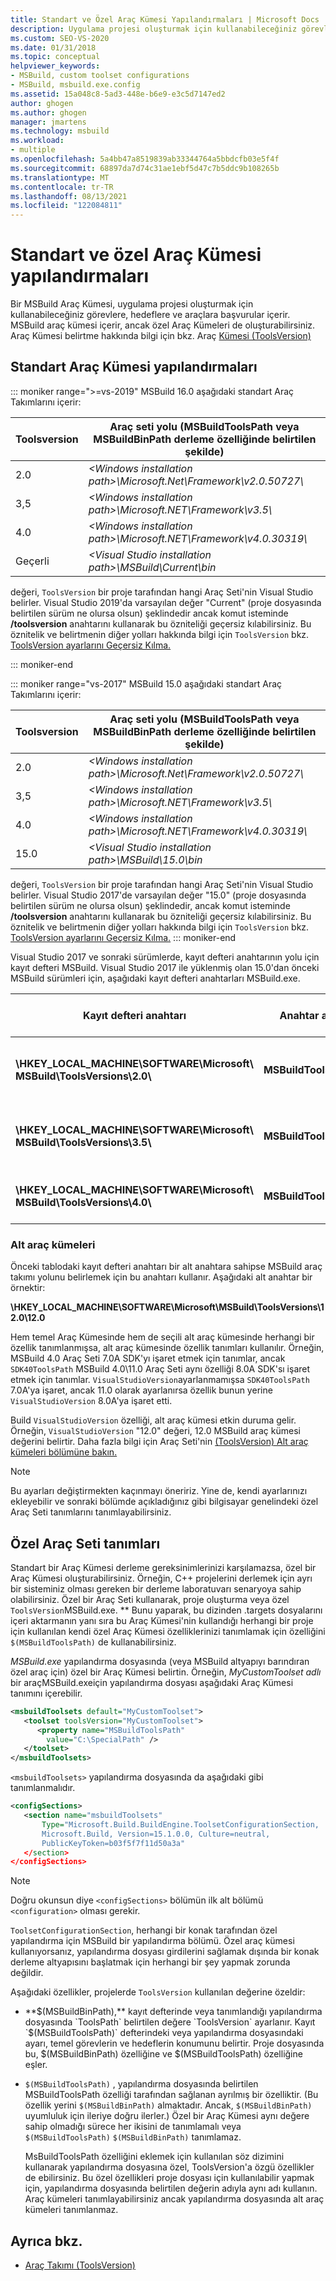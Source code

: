 ```yaml
---
title: Standart ve Özel Araç Kümesi Yapılandırmaları | Microsoft Docs
description: Uygulama projesi oluşturmak için kullanabileceğiniz görevlere, hedeflere ve araçlara başvurular içeren standart ve özel MSBuild Araç Kümeleri hakkında bilgi edinebilirsiniz.
ms.custom: SEO-VS-2020
ms.date: 01/31/2018
ms.topic: conceptual
helpviewer_keywords:
- MSBuild, custom toolset configurations
- MSBuild, msbuild.exe.config
ms.assetid: 15a048c8-5ad3-448e-b6e9-e3c5d7147ed2
author: ghogen
ms.author: ghogen
manager: jmartens
ms.technology: msbuild
ms.workload:
- multiple
ms.openlocfilehash: 5a4bb47a8519839ab33344764a5bbdcfb03e5f4f
ms.sourcegitcommit: 68897da7d74c31ae1ebf5d47c7b5ddc9b108265b
ms.translationtype: MT
ms.contentlocale: tr-TR
ms.lasthandoff: 08/13/2021
ms.locfileid: "122084811"
---
```

# <a name="standard-and-custom-toolset-configurations"></a>Standart ve özel Araç Kümesi yapılandırmaları

Bir MSBuild Araç Kümesi, uygulama projesi oluşturmak için kullanabileceğiniz görevlere, hedeflere ve araçlara başvurular içerir. MSBuild araç kümesi içerir, ancak özel Araç Kümeleri de oluşturabilirsiniz. Araç Kümesi belirtme hakkında bilgi için bkz. Araç [Kümesi (ToolsVersion)](../msbuild/msbuild-toolset-toolsversion.md)

## <a name="standard-toolset-configurations"></a>Standart Araç Kümesi yapılandırmaları

::: moniker range=">=vs-2019"
 MSBuild 16.0 aşağıdaki standart Araç Takımlarını içerir:

|Toolsversion|Araç seti yolu (MSBuildToolsPath veya MSBuildBinPath derleme özelliğinde belirtilen şekilde)|
|------------------| - |
|2.0|*\<Windows installation path>\Microsoft.Net\Framework\v2.0.50727\\*|
|3,5|*\<Windows installation path>\Microsoft.NET\Framework\v3.5\\*|
|4.0|*\<Windows installation path>\Microsoft.NET\Framework\v4.0.30319\\*|
|Geçerli|*\<Visual Studio installation path>\MSBuild\Current\bin*|

 değeri, `ToolsVersion` bir proje tarafından hangi Araç Seti'nin Visual Studio belirler. Visual Studio 2019'da varsayılan değer "Current" (proje dosyasında belirtilen sürüm ne olursa olsun) şeklindedir ancak komut isteminde **/toolsversion** anahtarını kullanarak bu özniteliği geçersiz kılabilirsiniz. Bu öznitelik ve belirtmenin diğer yolları hakkında bilgi için `ToolsVersion` bkz. [ToolsVersion ayarlarını Geçersiz Kılma.](../msbuild/overriding-toolsversion-settings.md)

 ::: moniker-end

::: moniker range="vs-2017"
 MSBuild 15.0 aşağıdaki standart Araç Takımlarını içerir:

|Toolsversion|Araç seti yolu (MSBuildToolsPath veya MSBuildBinPath derleme özelliğinde belirtilen şekilde)|
|------------------| - |
|2.0|*\<Windows installation path>\Microsoft.Net\Framework\v2.0.50727\\*|
|3,5|*\<Windows installation path>\Microsoft.NET\Framework\v3.5\\*|
|4.0|*\<Windows installation path>\Microsoft.NET\Framework\v4.0.30319\\*|
|15.0|*\<Visual Studio installation path>\MSBuild\15.0\bin*|

 değeri, `ToolsVersion` bir proje tarafından hangi Araç Seti'nin Visual Studio belirler. Visual Studio 2017'de varsayılan değer "15.0" (proje dosyasında belirtilen sürüm ne olursa olsun) şeklindedir, ancak komut isteminde **/toolsversion** anahtarını kullanarak bu özniteliği geçersiz kılabilirsiniz. Bu öznitelik ve belirtmenin diğer yolları hakkında bilgi için `ToolsVersion` bkz. [ToolsVersion ayarlarını Geçersiz Kılma.](../msbuild/overriding-toolsversion-settings.md)
 ::: moniker-end

Visual Studio 2017 ve sonraki sürümlerde, kayıt defteri anahtarının yolu için kayıt defteri MSBuild. Visual Studio 2017 ile yüklenmiş olan 15.0'dan önceki MSBuild sürümleri için, aşağıdaki kayıt defteri anahtarları MSBuild.exe.

|Kayıt defteri anahtarı|Anahtar adı|Dize anahtarı değeri|
|------------------|--------------|----------------------|
|**\HKEY_LOCAL_MACHINE\SOFTWARE\Microsoft\ MSBuild\ToolsVersions\2.0\\** |**MSBuildToolsPath**|**.NET Framework 2.0 Yükleme Yolu**|
|**\HKEY_LOCAL_MACHINE\SOFTWARE\Microsoft\ MSBuild\ToolsVersions\3.5\\** |**MSBuildToolsPath**|**.NET Framework 3.5 Yükleme Yolu**|
|**\HKEY_LOCAL_MACHINE\SOFTWARE\Microsoft\ MSBuild\ToolsVersions\4.0\\** |**MSBuildToolsPath**|**.NET Framework 4 Yükleme Yolu**|

### <a name="sub-toolsets"></a>Alt araç kümeleri

 Önceki tablodaki kayıt defteri anahtarı bir alt anahtara sahipse MSBuild araç takımı yolunu belirlemek için bu anahtarı kullanır. Aşağıdaki alt anahtar bir örnektir:

 **\HKEY_LOCAL_MACHINE\SOFTWARE\Microsoft\MSBuild\ToolsVersions\12.0\12.0**

 Hem temel Araç Kümesinde hem de seçili alt araç kümesinde herhangi bir özellik tanımlanmışsa, alt araç kümesinde özellik tanımları kullanılır. Örneğin, MSBuild 4.0 Araç Seti 7.0A SDK'yı işaret etmek için tanımlar, ancak `SDK40ToolsPath` MSBuild 4.0\11.0 Araç Seti aynı özelliği 8.0A SDK'sı işaret etmek için tanımlar. `VisualStudioVersion`ayarlanmamışsa `SDK40ToolsPath` 7.0A'ya işaret, ancak 11.0 olarak ayarlanırsa özellik bunun yerine `VisualStudioVersion` 8.0A'ya işaret etti.

 Build `VisualStudioVersion` özelliği, alt araç kümesi etkin duruma gelir. Örneğin, `VisualStudioVersion` "12.0" değeri, 12.0 MSBuild araç kümesi değerini belirtir. Daha fazla bilgi için Araç Seti'nin [(ToolsVersion) Alt araç kümeleri bölümüne bakın.](../msbuild/msbuild-toolset-toolsversion.md)

> [!NOTE]
> Bu ayarları değiştirmekten kaçınmayı öneririz. Yine de, kendi ayarlarınızı ekleyebilir ve sonraki bölümde açıkladığınız gibi bilgisayar genelindeki özel Araç Seti tanımlarını tanımlayabilirsiniz.

## <a name="custom-toolset-definitions"></a>Özel Araç Seti tanımları

 Standart bir Araç Kümesi derleme gereksinimlerinizi karşılamazsa, özel bir Araç Kümesi oluşturabilirsiniz. Örneğin, C++ projelerini derlemek için ayrı bir sisteminiz olması gereken bir derleme laboratuvarı senaryoya sahip olabilirsiniz. Özel bir Araç Seti kullanarak, proje oluşturma veya özel `ToolsVersion`MSBuild.exe. ** Bunu yaparak, bu dizinden .targets dosyalarını içeri aktarmanın yanı sıra bu Araç Kümesi'nin kullandığı herhangi bir proje için kullanılan kendi özel Araç Kümesi özelliklerinizi tanımlamak için özelliğini `$(MSBuildToolsPath)` de kullanabilirsiniz. 

 *MSBuild.exe* yapılandırma dosyasında (veya MSBuild altyapıyı barındıran özel araç için) özel bir Araç Kümesi belirtin. Örneğin, *MyCustomToolset* *adlı* bir araçMSBuild.exeiçin yapılandırma dosyası aşağıdaki Araç Kümesi tanımını içerebilir.

```xml
<msbuildToolsets default="MyCustomToolset">
   <toolset toolsVersion="MyCustomToolset">
      <property name="MSBuildToolsPath"
        value="C:\SpecialPath" />
   </toolset>
</msbuildToolsets>
```

 `<msbuildToolsets>` yapılandırma dosyasında da aşağıdaki gibi tanımlanmalıdır.

```xml
<configSections>
   <section name="msbuildToolsets"
       Type="Microsoft.Build.BuildEngine.ToolsetConfigurationSection,
       Microsoft.Build, Version=15.1.0.0, Culture=neutral,
       PublicKeyToken=b03f5f7f11d50a3a"
   </section>
</configSections>
```

> [!NOTE]
> Doğru okunsun diye `<configSections>` bölümün ilk alt bölümü `<configuration>` olması gerekir.

 `ToolsetConfigurationSection`, herhangi bir konak tarafından özel yapılandırma için MSBuild bir yapılandırma bölümü. Özel araç kümesi kullanıyorsanız, yapılandırma dosyası girdilerini sağlamak dışında bir konak derleme altyapısını başlatmak için herhangi bir şey yapmak zorunda değildir.

 Aşağıdaki özellikler, projelerde `ToolsVersion` kullanılan değerine özeldir:

- **$(MSBuildBinPath),** kayıt defterinde veya tanımlandığı yapılandırma dosyasında `ToolsPath` belirtilen değere `ToolsVersion` ayarlanır. Kayıt `$(MSBuildToolsPath)` defterindeki veya yapılandırma dosyasındaki ayarı, temel görevlerin ve hedeflerin konumunu belirtir. Proje dosyasında bu, $(MSBuildBinPath) özelliğine ve $(MSBuildToolsPath) özelliğine eşler.

- `$(MSBuildToolsPath)` , yapılandırma dosyasında belirtilen MSBuildToolsPath özelliği tarafından sağlanan ayrılmış bir özelliktir. (Bu özellik yerini `$(MSBuildBinPath)` almaktadır. Ancak, `$(MSBuildBinPath)` uyumluluk için ileriye doğru ilerler.) Özel bir Araç Kümesi aynı değere sahip olmadığı sürece her ikisini de tanımlamalı veya `$(MSBuildToolsPath)` `$(MSBuildBinPath)` tanımlamaz.

  MsBuildToolsPath özelliğini eklemek için kullanılan söz dizimini kullanarak yapılandırma dosyasına özel, ToolsVersion'a özgü özellikler de ebilirsiniz. Bu özel özellikleri proje dosyası için kullanılabilir yapmak için, yapılandırma dosyasında belirtilen değerin adıyla aynı adı kullanın. Araç kümeleri tanımlayabilirsiniz ancak yapılandırma dosyasında alt araç kümeleri tanımlanmaz.

## <a name="see-also"></a>Ayrıca bkz.

- [Araç Takımı (ToolsVersion)](../msbuild/msbuild-toolset-toolsversion.md)
